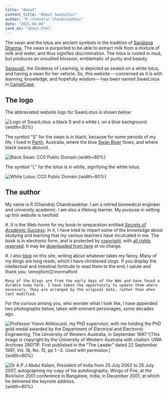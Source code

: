 ```yaml
---
title: "About"
content_title: "About SwanLotus"
author: "R (Chandra) Chandrasekhar"
date: "2021-04-06"
save_as: "about.html"
---
```


The swan and the lotus are ancient symbols in the tradition of [Sanātana Dharma](https://www.britannica.com/topic/sanatana-dharma). The swan is purported to be able to extract milk from a mixture of milk and water, and thus signifies discrimination. The lotus is rooted in mud, but produces an unsullied blossom, emblematic of purity and beauty.

[Sarasvatī](https://en.wikipedia.org/wiki/Saraswati), the Goddess of Learning, is depicted as seated on a white lotus, and having a swan for her vehicle. So, this website---concerned as it is with learning, knowledge, and hopefully wisdom---has been named SwanLotus in [CamelCase](https://en.wikipedia.org/wiki/Camel_case).

## The logo

The abbreviated website logo for SwanLotus is shown below:

![Logo of SwanLotus: a black S and a white L on a blue background.]({static}../images/swanlotus-open-graph-image.jpg){width=30%}

The symbol "S" for the swan is in black, because for some periods of my life, I lived in [Perth](https://en.wikipedia.org/wiki/Perth), Australia, where the blue [Swan River](https://en.wikipedia.org/wiki/Swan_River_(Western_Australia)) flows, and where black swans abound.

![[Black Swan](http://absfreepic.com/free-photos/download/the-black-swan-on-lake-2701x1800_84370.html): [CC0 Public Domain](https://creativecommons.org/publicdomain/zero/1.0/).]({static}images/black-swan.jpg){width=80%}

The symbol "L" for the lotus is in white, signifying the white lotus:

![[White Lotus](https://www.publicdomainpictures.net/pictures/270000/velka/white-lotus-flower-close-up.jpg): [CC0 Public Domain](https://creativecommons.org/publicdomain/zero/1.0/).]({static}images/white-lotus-flower-close-up.jpg){width=80%}

## The author

My name is R (Chandra) Chandrasekhar. I am a retired biomedical engineer and university academic. I am also a lifelong learner. My purpose in setting up this website is twofold:

#.  It is the Web-home for my book-in-preparation entitled [_Secrets of Academic Success_](sas.html). In it, I have tried to impart some of the knowledge about studying and learning that my various teachers have inculcated in me. The book is in electronic form, and is protected by [copyright](https://en.wikipedia.org/wiki/Copyright), with [all rights reserved](https://en.wikipedia.org/wiki/All_rights_reserved). It may be [downloaded from here]({static}../sas-manuscript/SAS-partial.pdf) at no charge.

#.  I also [blog](blogs.html) on this site, writing about whatever takes my fancy. Many of my blogs are long reads, which I have christened _slogs_. If you display the intellectual and intestinal fortitude to read them to the end, I salute and thank you. \emojifont:wink:\normalfont

    Many of the blogs are from the early days of the Web and have found a durable home here. I have taken the opportunity to update them where necessary. They are arranged by the original date, rather than when last modified.

For the curious among you, who wonder what I look like, I have appended two photographs below, taken with eminent personages, some decades ago.

![Professor Yianni Attikiouzel, my PhD supervisor, with me holding the PhD gold medal awarded by the Department of Electrical and Electronic Engineering, [The University of Western Australia](https://www.uwa.edu.au/home), in September 1997.^[This image is copyright by the University of Western Australia with citation: UWA Archives 29071P. First published in the "The Leader"  dated 22 September 1997, Vol. 16, No. 15, pp 1--2. Used with permision.]]({static}images/yianni-attikiouzel-gold-medal.jpg){width=80%}

![[Dr A P J Abdul Kalam](https://en.wikipedia.org/wiki/A._P._J._Abdul_Kalam), President of India from 25 July 2002 to 25 July 2007, autographing my copy of his autobiography, [_Wings of Fire_](https://www.amazon.in/Wings-Fire-Autobiography-Abdul-Kalam/dp/8173711461/), at the BioVision 2001 conference in Bangalore, India, in December 2001, at which he delivered the keynote address.]({static}images/abdul-kalam-autograph.jpg){width=80%}
